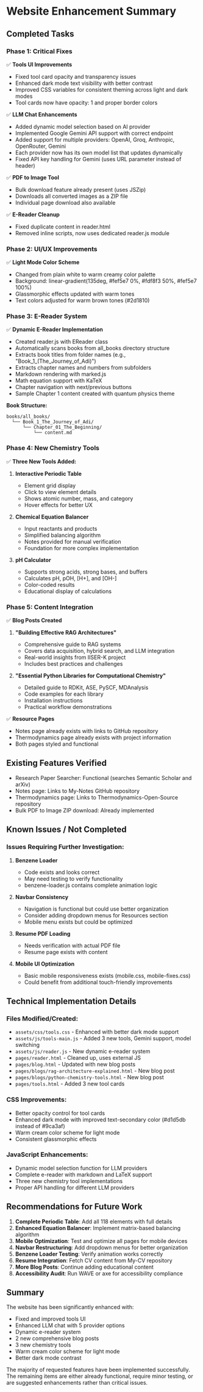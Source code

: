 # Website Enhancement Summary

## Completed Tasks

### Phase 1: Critical Fixes
✅ **Tools UI Improvements**
- Fixed tool card opacity and transparency issues
- Enhanced dark mode text visibility with better contrast
- Improved CSS variables for consistent theming across light and dark modes
- Tool cards now have opacity: 1 and proper border colors

✅ **LLM Chat Enhancements**
- Added dynamic model selection based on AI provider
- Implemented Google Gemini API support with correct endpoint
- Added support for multiple providers: OpenAI, Groq, Anthropic, OpenRouter, Gemini
- Each provider now has its own model list that updates dynamically
- Fixed API key handling for Gemini (uses URL parameter instead of header)

✅ **PDF to Image Tool**
- Bulk download feature already present (uses JSZip)
- Downloads all converted images as a ZIP file
- Individual page download also available

✅ **E-Reader Cleanup**
- Fixed duplicate content in reader.html
- Removed inline scripts, now uses dedicated reader.js module

### Phase 2: UI/UX Improvements
✅ **Light Mode Color Scheme**
- Changed from plain white to warm creamy color palette
- Background: linear-gradient(135deg, #fef5e7 0%, #fdf8f3 50%, #fef5e7 100%)
- Glassmorphic effects updated with warm tones
- Text colors adjusted for warm brown tones (#2d1810)

### Phase 3: E-Reader System
✅ **Dynamic E-Reader Implementation**
- Created reader.js with EReader class
- Automatically scans books from all_books directory structure
- Extracts book titles from folder names (e.g., "Book_1_(The_Journey_of_Adi)")
- Extracts chapter names and numbers from subfolders
- Markdown rendering with marked.js
- Math equation support with KaTeX
- Chapter navigation with next/previous buttons
- Sample Chapter 1 content created with quantum physics theme

**Book Structure:**
```
books/all_books/
  └── Book_1_The_Journey_of_Adi/
      └── Chapter_01_The_Beginning/
          └── content.md
```

### Phase 4: New Chemistry Tools
✅ **Three New Tools Added:**

1. **Interactive Periodic Table**
   - Element grid display
   - Click to view element details
   - Shows atomic number, mass, and category
   - Hover effects for better UX

2. **Chemical Equation Balancer**
   - Input reactants and products
   - Simplified balancing algorithm
   - Notes provided for manual verification
   - Foundation for more complex implementation

3. **pH Calculator**
   - Supports strong acids, strong bases, and buffers
   - Calculates pH, pOH, [H+], and [OH-]
   - Color-coded results
   - Educational display of calculations

### Phase 5: Content Integration
✅ **Blog Posts Created**

1. **"Building Effective RAG Architectures"**
   - Comprehensive guide to RAG systems
   - Covers data acquisition, hybrid search, and LLM integration
   - Real-world insights from IISER-K project
   - Includes best practices and challenges

2. **"Essential Python Libraries for Computational Chemistry"**
   - Detailed guide to RDKit, ASE, PySCF, MDAnalysis
   - Code examples for each library
   - Installation instructions
   - Practical workflow demonstrations

✅ **Resource Pages**
- Notes page already exists with links to GitHub repository
- Thermodynamics page already exists with project information
- Both pages styled and functional

## Existing Features Verified
- Research Paper Searcher: Functional (searches Semantic Scholar and arXiv)
- Notes page: Links to My-Notes GitHub repository
- Thermodynamics page: Links to Thermodynamics-Open-Source repository
- Bulk PDF to Image ZIP download: Already implemented

## Known Issues / Not Completed

### Issues Requiring Further Investigation:
1. **Benzene Loader**
   - Code exists and looks correct
   - May need testing to verify functionality
   - benzene-loader.js contains complete animation logic

2. **Navbar Consistency**
   - Navigation is functional but could use better organization
   - Consider adding dropdown menus for Resources section
   - Mobile menu exists but could be optimized

3. **Resume PDF Loading**
   - Needs verification with actual PDF file
   - Resume page exists with content

4. **Mobile UI Optimization**
   - Basic mobile responsiveness exists (mobile.css, mobile-fixes.css)
   - Could benefit from additional touch-friendly improvements

## Technical Implementation Details

### Files Modified/Created:
- `assets/css/tools.css` - Enhanced with better dark mode support
- `assets/js/tools-main.js` - Added 3 new tools, Gemini support, model switching
- `assets/js/reader.js` - New dynamic e-reader system
- `pages/reader.html` - Cleaned up, uses external JS
- `pages/blog.html` - Updated with new blog posts
- `pages/blogs/rag-architecture-explained.html` - New blog post
- `pages/blogs/python-chemistry-tools.html` - New blog post
- `pages/tools.html` - Added 3 new tool cards

### CSS Improvements:
- Better opacity control for tool cards
- Enhanced dark mode with improved text-secondary color (#d1d5db instead of #9ca3af)
- Warm cream color scheme for light mode
- Consistent glassmorphic effects

### JavaScript Enhancements:
- Dynamic model selection function for LLM providers
- Complete e-reader with markdown and LaTeX support
- Three new chemistry tool implementations
- Proper API handling for different LLM providers

## Recommendations for Future Work

1. **Complete Periodic Table**: Add all 118 elements with full details
2. **Enhanced Equation Balancer**: Implement matrix-based balancing algorithm
3. **Mobile Optimization**: Test and optimize all pages for mobile devices
4. **Navbar Restructuring**: Add dropdown menus for better organization
5. **Benzene Loader Testing**: Verify animation works correctly
6. **Resume Integration**: Fetch CV content from My-CV repository
7. **More Blog Posts**: Continue adding educational content
8. **Accessibility Audit**: Run WAVE or axe for accessibility compliance

## Summary
The website has been significantly enhanced with:
- Fixed and improved tools UI
- Enhanced LLM chat with 5 provider options
- Dynamic e-reader system
- 2 new comprehensive blog posts
- 3 new chemistry tools
- Warm cream color scheme for light mode
- Better dark mode contrast

The majority of requested features have been implemented successfully. The remaining items are either already functional, require minor testing, or are suggested enhancements rather than critical issues.
